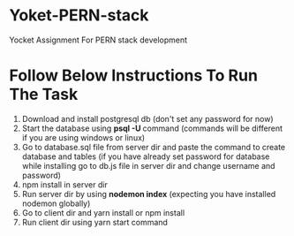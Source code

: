 # Yoket-PERN-stack
Yocket Assignment For PERN stack development


# Follow Below Instructions To Run The Task

1. Download and install postgresql db (don't set any password for now)
2. Start the database using **psql -U <Super Admin User>** command (commands will be different if you are using windows or linux)
3. Go to database.sql file from server dir and paste the command to create database and tables (if you have already set password for database while installing go to db.js file in server dir and change username and password)
4. npm install in server dir
5. Run server dir by using **nodemon index** (expecting you have installed nodemon globally)
6. Go to client dir and yarn install or npm install
7. Run client dir using yarn start command


